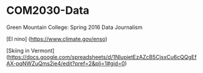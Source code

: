 # COM2030-Data
Green Mountain College: Spring 2016 Data Journalism


[El nino] (https://www.climate.gov/enso)


[Skiing in Vermont] (https://docs.google.com/spreadsheets/d/1NlupietEzAZcB5CjsxCu6cQQgEfAX-pqNWZuQms2ie4/edit?pref=2&pli=1#gid=0)
